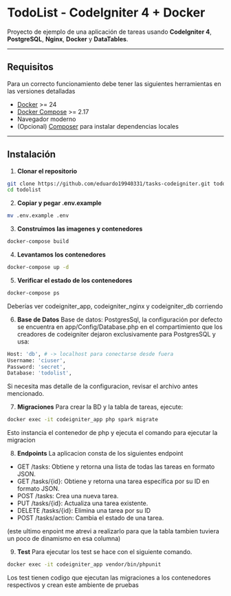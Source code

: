 # TodoList - CodeIgniter 4 + Docker

Proyecto de ejemplo de una aplicación de tareas usando **CodeIgniter 4**, **PostgreSQL**, **Nginx**, **Docker** y **DataTables**.

---

## Requisitos

Para un correcto funcionamiento debe tener las siguientes herramientas en las versiones detalladas

- [Docker](https://www.docker.com/get-started) >= 24
- [Docker Compose](https://docs.docker.com/compose/install/) >= 2.17
- Navegador moderno
- (Opcional) [Composer](https://getcomposer.org/) para instalar dependencias locales

---

## Instalación

1. **Clonar el repositorio**
```bash
git clone https://github.com/eduardo19940331/tasks-codeigniter.git todolist
cd todolist
```

2. **Copiar y pegar .env.example**
```bash
mv .env.example .env
```

3. **Construimos las imagenes y contenedores**
```bash
docker-compose build
```

4. **Levantamos los contenedores**
```bash
docker-compose up -d
```

5. **Verificar el estado de los contenedores**
```bash
docker-compose ps
```

Deberías ver codeigniter_app, codeigniter_nginx y codeigniter_db corriendo

6. **Base de Datos**
Base de datos: PostgresSql, la configuración por defecto se encuentra en app/Config/Database.php en el compartimiento que los creadores de codeigniter dejaron exclusivamente para PostgresSQL y usa:
```bash
Host: 'db', # -> localhost para conectarse desde fuera
Username: 'ciuser',
Password: 'secret',
Database: 'todolist',
```
Si necesita mas detalle de la configuracion, revisar el archivo antes mencionado.

7. **Migraciones**
Para crear la BD y la tabla de tareas, ejecute:
```bash
docker exec -it codeigniter_app php spark migrate
```
Esto instancia el contenedor de php y ejecuta el comando para ejecutar la migracion

8. **Endpoints**
La aplicacion consta de los siguientes endpoint

- GET /tasks: Obtiene y retorna una lista de todas las tareas en formato JSON.
- GET /tasks/{id}: Obtiene y retorna una tarea específica por su ID en formato JSON.
- POST /tasks: Crea una nueva tarea.
- PUT /tasks/{id}: Actualiza una tarea existente.
- DELETE /tasks/{id}: Elimina una tarea por su ID
- POST /tasks/action: Cambia el estado de una tarea.

(este ultimo enpoint me atrevi a realizarlo para que la tabla tambien tuviera un poco de dinamismo en esa columna)

9. **Test**
Para ejecutar los test se hace con el siguiente comando.
```bash
docker exec -it codeigniter_app vendor/bin/phpunit
```
Los test tienen codigo que ejecutan las migraciones a los contenedores respectivos y crean este ambiente de pruebas